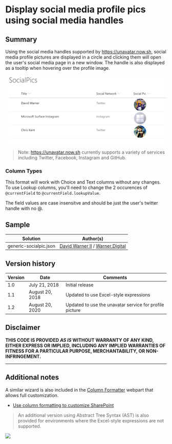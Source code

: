 # Display social media profile pics using social media handles

## Summary

Using the social media handles supported by https://unavatar.now.sh, social media profile pictures are displayed in a circle and clicking them will open the user's social media page in a new window. The handle is also displayed as a tooltip when hovering over the profile image.

![screenshot of the sample](./assets/screenshot.png)
> Note: https://unavatar.now.sh currently supports a variety of services including Twitter, Facebook, Instagram and GitHub.

### Column Types
This format will work with Choice and Text columns without any changes. To use Lookup columns, you'll need to change the 2 occurences of `@currentField` to `@currentField.lookupValue`.

The field values are case insensitve and should be just the user's twitter handle with no @.



## Sample

Solution|Author(s)
--------|---------
generic-socialpic.json | [David Warner II](https://twitter.com/davidwarnerii) / [Warner.Digital](http://warner.digital)

## Version history

Version|Date|Comments
-------|----|--------
1.0|July 21, 2018|Initial release
1.1|August 20, 2018|Updated to use Excel-style expressions
1.2|August 20, 2020|Updated to use the unavatar service for profile picture

## Disclaimer
**THIS CODE IS PROVIDED *AS IS* WITHOUT WARRANTY OF ANY KIND, EITHER EXPRESS OR IMPLIED, INCLUDING ANY IMPLIED WARRANTIES OF FITNESS FOR A PARTICULAR PURPOSE, MERCHANTABILITY, OR NON-INFRINGEMENT.**

---

## Additional notes

A similar wizard is also included in the [Column Formatter](https://github.com/SharePoint/sp-dev-solutions/blob/master/solutions/ColumnFormatter/README.md) webpart that allows full customization.

- [Use column formatting to customize SharePoint](https://docs.microsoft.com/en-us/sharepoint/dev/declarative-customization/column-formatting)

> An additional version using Abstract Tree Syntax (AST) is also provided for environments where the Excel-style expressions are not supported.

<img src="https://telemetry.sharepointpnp.com/sp-dev-list-formatting/column-samples/generic-socialmedia" />
